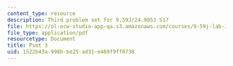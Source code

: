 ```yaml
---
content_type: resource
description: Third problem set for 9.59J/24.905J S17
file: https://ol-ocw-studio-app-qa.s3.amazonaws.com/courses/9-59j-lab-in-psycholinguistics-spring-2017/1522b43a998bbe25ad31e469f9ff0730_MIT9_59S17_pset3.pdf
file_type: application/pdf
resourcetype: Document
title: Pset 3
uid: 1522b43a-998b-be25-ad31-e469f9ff0730
---
```


